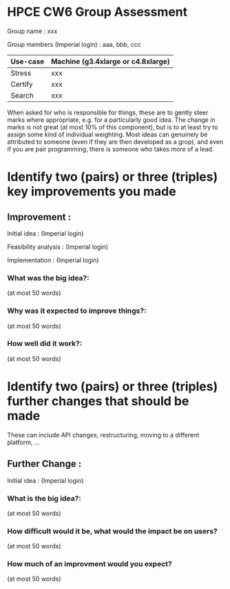HPCE CW6 Group Assessment
=========================

Group name : xxx

Group members (Imperial login) : aaa, bbb, ccc

Use-case   |  Machine (g3.4xlarge or c4.8xlarge)
-----------|------------------------------------
Stress     | xxx
Certify    | xxx
Search     | xxx

When asked for who is responsible for things, these are
to gently steer marks where appropriate, e.g. for a
particularly good idea. The change in marks is not
great (at most 10% of this component), but is to at
least try to assign some kind of individual weighting.
Most ideas can genuinely be attributed to someone (even
if they are then developed as a grop), and even if
you are pair programming, there is someone who takes
more of a lead.


Identify two (pairs) or three (triples) key improvements you made
=================================================================

Improvement : <some descriptive name>
--------------------------------------

Initial idea : (Imperial login)

Feasibility analysis : (Imperial login)

Implementation : (Imperial login)

### What was the big idea?:

(at most 50 words)

### Why was it expected to improve things?:

(at most 50 words)

### How well did it work?:

(at most 50 words)

Identify two (pairs) or three (triples) further changes that should be made
==========================================================================

These can include API changes, restructuring, moving to a
different platform, ...

Further Change : <some descriptive name>
----------------------------------------

Initial idea : (Imperial login)

### What is the big idea?:

(at most 50 words)

### How difficult would it be, what would the impact be on users?

(at most 50 words)

### How much of an improvment would you expect?

(at most 50 words)

